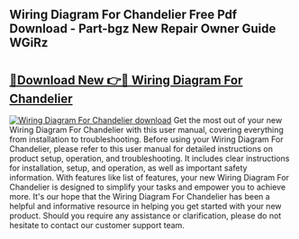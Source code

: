 ## Wiring Diagram For Chandelier Free Pdf Download - Part-bgz New Repair Owner Guide WGiRz

# <h2><a href="http://dfmv2xn.blite.top/?on=Wiring+Diagram+For+Chandelier">🔗Download New 👉🔴 Wiring Diagram For Chandelier</a></h2>

[![Wiring Diagram For Chandelier download](https://i.imgur.com/lujVjoI.png)](http://dfmv2xn.blite.top/?on=Wiring+Diagram+For+Chandelier)
Get the most out of your new Wiring Diagram For Chandelier with this user manual, covering everything from installation to troubleshooting. Before using your Wiring Diagram For Chandelier, please refer to this user manual for detailed instructions on product setup, operation, and troubleshooting. It includes clear instructions for installation, setup, and operation, as well as important safety information. With features like list of features, your new Wiring Diagram For Chandelier is designed to simplify your tasks and empower you to achieve more. It's our hope that the Wiring Diagram For Chandelier has been a helpful and informative resource in helping you get started with your new product. Should you require any assistance or clarification, please do not hesitate to contact our customer support team.
